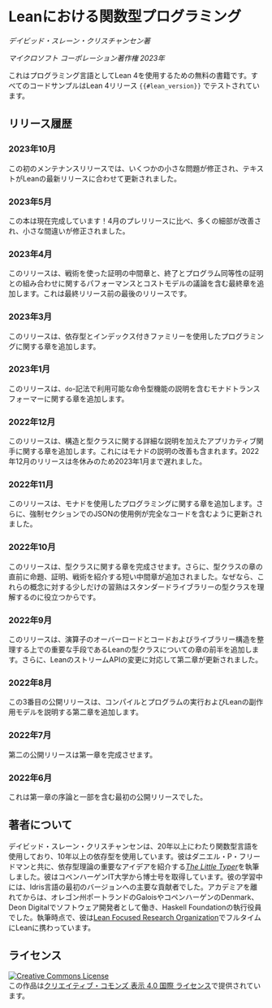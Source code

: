 # Leanにおける関数型プログラミング

*デイビッド・スレーン・クリスチャンセン著*

*マイクロソフト コーポレーション著作権 2023年*



これはプログラミング言語としてLean 4を使用するための無料の書籍です。すべてのコードサンプルはLean 4リリース `{{#lean_version}}` でテストされています。

## リリース履歴

### 2023年10月

この初のメンテナンスリリースでは、いくつかの小さな問題が修正され、テキストがLeanの最新リリースに合わせて更新されました。

### 2023年5月

この本は現在完成しています！4月のプレリリースに比べ、多くの細部が改善され、小さな間違いが修正されました。

### 2023年4月

このリリースは、戦術を使った証明の中間章と、終了とプログラム同等性の証明との組み合わせに関するパフォーマンスとコストモデルの議論を含む最終章を追加します。これは最終リリース前の最後のリリースです。

### 2023年3月

このリリースは、依存型とインデックス付きファミリーを使用したプログラミングに関する章を追加します。

### 2023年1月

このリリースは、`do`-記法で利用可能な命令型機能の説明を含むモナドトランスフォーマーに関する章を追加します。

### 2022年12月

このリリースは、構造と型クラスに関する詳細な説明を加えたアプリカティブ関手に関する章を追加します。これにはモナドの説明の改善も含まれます。2022年12月のリリースは冬休みのため2023年1月まで遅れました。

### 2022年11月
このリリースは、モナドを使用したプログラミングに関する章を追加します。さらに、強制セクションでのJSONの使用例が完全なコードを含むように更新されました。

### 2022年10月

このリリースは、型クラスに関する章を完成させます。さらに、型クラスの章の直前に命題、証明、戦術を紹介する短い中間章が追加されました。なぜなら、これらの概念に対する少しだけの習熟はスタンダードライブラリーの型クラスを理解するのに役立つからです。

### 2022年9月

このリリースは、演算子のオーバーロードとコードおよびライブラリー構造を整理する上での重要な手段であるLeanの型クラスについての章の前半を追加します。さらに、LeanのストリームAPIの変更に対応して第二章が更新されました。

### 2022年8月

この3番目の公開リリースは、コンパイルとプログラムの実行およびLeanの副作用モデルを説明する第二章を追加します。

### 2022年7月

第二の公開リリースは第一章を完成させます。

### 2022年6月

これは第一章の序論と一部を含む最初の公開リリースでした。

## 著者について

デイビッド・スレーン・クリスチャンセンは、20年以上にわたり関数型言語を使用しており、10年以上の依存型を使用しています。彼はダニエル・P・フリードマンと共に、依存型理論の重要なアイデアを紹介する[_The Little Typer_](https://thelittletyper.com/)を執筆しました。彼はコペンハーゲンIT大学から博士号を取得しています。彼の学習中には、Idris言語の最初のバージョンへの主要な貢献者でした。アカデミアを離れてからは、オレゴン州ポートランドのGaloisやコペンハーゲンのDenmark、Deon Digitalでソフトウェア開発者として働き、Haskell Foundationの執行役員でした。執筆時点で、彼は[Lean Focused Research Organization](https://lean-fro.org)でフルタイムにLeanに携わっています。

## ライセンス

<a rel="license" href="http://creativecommons.org/licenses/by/4.0/"><img alt="Creative Commons License" style="border-width:0" src="https://i.creativecommons.org/l/by/4.0/88x31.png" /></a><br />この作品は<a rel="license" href="http://creativecommons.org/licenses/by/4.0/">クリエイティブ・コモンズ 表示 4.0 国際 ライセンス</a>で提供されています。